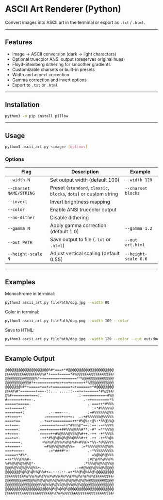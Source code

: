 # ASCII Art Renderer (Python)

Convert images into ASCII art in the terminal or export as `.txt` / `.html`.

---

## Features
- Image -> ASCII conversion (dark -> light characters)
- Optional truecolor ANSI output (preserves original hues)
- Floyd–Steinberg dithering for smoother gradients
- Customizable charsets or built-in presets
- Width and aspect correction
- Gamma correction and invert options
- Export to `.txt` or `.html`

---

## Installation
```bash
python3 -m pip install pillow
````

---

## Usage

```bash
python3 ascii_art.py <image> [options]
```

### Options

| Flag                    | Description                                                       | Example              |
| ----------------------- | ----------------------------------------------------------------- | -------------------- |
| `--width N`             | Set output width (default 100)                                    | `--width 120`        |
| `--charset NAME/STRING` | Preset (`standard`, `classic`, `blocks`, `dots`) or custom string | `--charset blocks`   |
| `--invert`              | Invert brightness mapping                                         |                      |
| `--color`               | Enable ANSI truecolor output                                      |                      |
| `--no-dither`           | Disable dithering                                                 |                      |
| `--gamma N`             | Apply gamma correction (default 1.0)                              | `--gamma 1.2`        |
| `--out PATH`            | Save output to file (`.txt` or `.html`)                           | `--out art.html`     |
| `--height-scale N`      | Adjust vertical scaling (default 0.55)                            | `--height-scale 0.6` |

---

## Examples

Monochrome in terminal:

```bash
python3 ascii_art.py filePath/dog.jpg --width 80
```

Color in terminal:

```bash
python3 ascii_art.py filePath/dog.png --width 100 --color
```

Save to HTML:

```bash
python3 ascii_art.py filePath/dog.jpg --width 120 --color --out out/dog.html
```

---

## Example Output

```
@@@@@@@@@@@@@@@@@@@@%#*===+*#@@@@@@@@@@@@@@@@@@@@@
@@@@@@@@@@@@@@@@@%#*+===+=====*#%@@@@@@@@@@@@@@@@@
@@@@@@@@@@@@@@%*++===============**%@@@@@@@@@@@@@@
@@@@@@@@@@@#*+=========+==+==+======+*%@@@@@@@@@@@
@@@@@@@%#*+=====+==+=+========+=+======+*#@@@@@@@@
@@@@%#*=======+===-::... ....::--=+=+======*#%@@@@
@%#+=======+===:.                .:-==========+#%@
#======+=+==-.                      .-=+========*%
=====+=====.                          .-===++*#%%%
==+=====+:                              :+*#%%%%%@
====+==+:           .--===---.        :=#%%%%%%@%%
=+====+-          :=======+==+=:  .:+#%%%%%%@%%%%%
====+==         .-+==+=========++*#%@%:+@%:*%%@%%@
==+===-         -======+===++*#%%%@*==.:== -=+%%%%
=====+:        .===+=====+##%%%@%%%#**.-#* =**%%%@
=+====-         =====++#%@%%%@%%%@%#++.-++ -+*%%%%
===+=+-         -++*#%@%@%@%@%%@%%%#++ -++ -++%%@%
=======.         +%@%@%@%%@%@%@%#+#%%@-*%%-*@%%%%%
=+====+-          =#%@%%@%@%@%%=   :=*%%%%@%%%@%@%
===+====-           :=*####*=-        .-*%%%%%%%%%
=====+*#%*.                             =%@%@%@%%%
=++*%%%@%%#-                          :#@%@%%@%%@%
%#%@%@%@%@%@*-                      :*%%%@%@%%@%%@
@@@%@%%@%@%%@%%+:.              .:=#@%@@%@%%@%@@@@
@@@@@@@%@%@%@%%@%%#+=-:::.::-=+*%%@%@%%%@%@@@@@@@@
@@@@@@@@@%@%%@%@%@%%@%@%%@%@%%@%%@%@%@%@%@@@@@@@@@
@@@@@@@@@@@@@%@%@%@%@%%@%@%%@%@%@%@%@%@@@@@@@@@@@@
@@@@@@@@@@@@@@@@%%@%%@%@%%@%@%%@%@%@@@@@@@@@@@@@@@
@@@@@@@@@@@@@@@@@@@@%@%@%@%@%@@@@@@@@@@@@@@@@@@@@@
@@@@@@@@@@@@@@@@@@@@@@%@%@%@@@@@@@@@@@@@@@@@@@@@@@                   
```
